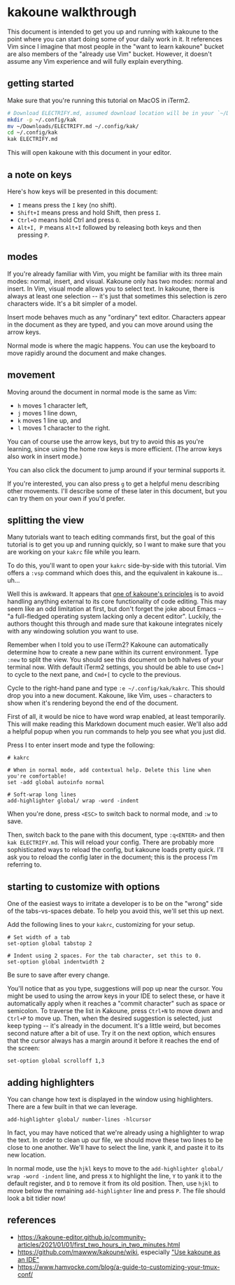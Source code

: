 # kakoune walkthrough

This document is intended to get you up and running with kakoune to the point where you can start doing some of your daily work in it. It references Vim since I imagine that most people in the "want to learn kakoune" bucket are also members of the "already use Vim" bucket. However, it doesn't assume any Vim experience and will fully explain everything.

## getting started

Make sure that you're running this tutorial on MacOS in iTerm2.

```bash
# Download ELECTRIFY.md, assumed download location will be in your `~/Downloads` folder
mkdir -p ~/.config/kak
mv ~/Downloads/ELECTRIFY.md ~/.config/kak/
cd ~/.config/kak
kak ELECTRIFY.md
```

This will open kakoune with this document in your editor.

## a note on keys

Here's how keys will be presented in this document:

- `I` means press the `I` key (no shift).
- `Shift+I` means press and hold Shift, then press `I`.
- `Ctrl+O` means hold Ctrl and press `O`.
- `Alt+I, P` means `Alt+I` followed by releasing both keys and then pressing `P`.

## modes

If you're already familiar with Vim, you might be familiar with its three main modes: normal, insert, and visual. Kakoune only has two modes: normal and insert. In Vim, visual mode allows you to select text. In kakoune, there is always at least one selection -- it's just that sometimes this selection is zero characters wide. It's a bit simpler of a model.

Insert mode behaves much as any "ordinary" text editor. Characters appear in the document as they are typed, and you can move around using the arrow keys.

Normal mode is where the magic happens. You can use the keyboard to move rapidly around the document and make changes.

## movement

Moving around the document in normal mode is the same as Vim:
- `h` moves 1 character left,
- `j` moves 1 line down,
- `k` moves 1 line up, and
- `l` moves 1 character to the right.

You can of course use the arrow keys, but try to avoid this as you're learning, since using the home row keys is more efficient. (The arrow keys also work in insert mode.)

You can also click the document to jump around if your terminal supports it.

If you're interested, you can also press `g` to get a helpful menu describing other movements. I'll describe some of these later in this document, but you can try them on your own if you'd prefer.

## splitting the view

Many tutorials want to teach editing commands first, but the goal of this tutorial is to get you up and running quickly, so I want to make sure that you are working on your `kakrc` file while you learn.

To do this, you'll want to open your `kakrc` side-by-side with this tutorial. Vim offers a `:vsp` command which does this, and the equivalent in kakoune is... uh...

Well this is awkward. It appears that [one of kakoune's principles](https://kakoune.org/why-kakoune/why-kakoune.html#:~:text=Kakoune%20also%20tries%20to%20limit%20its%20scope%20to%20code%20editing%3A%20in%20particular%2C%20it%20does%20not%20try%20to%20manage%20windows%2C%20and%20lets%20the%20system%E2%80%99s%20window%20manager%2C%20or%20terminal%20multiplexer%20(such%20as%20tmux)%2C%20handle%20that%20responsibility.) is to avoid handling anything external to its core functionality of code editing. This may seem like an odd limitation at first, but don't forget the joke about Emacs -- "a full-fledged operating system lacking only a decent editor". Luckily, the authors thought this through and made sure that kakoune integrates nicely with any windowing solution you want to use.

Remember when I told you to use iTerm2? Kakoune can automatically determine how to create a new pane within its current environment. Type `:new` to split the view. You should see this document on both halves of your terminal now. With default iTerm2 settings, you should be able to use `Cmd+]` to cycle to the next pane, and `Cmd+[` to cycle to the previous.

Cycle to the right-hand pane and type `:e ~/.config/kak/kakrc`. This should drop you into a new document. Kakoune, like Vim, uses `~` characters to show when it's rendering beyond the end of the document.

First of all, it would be nice to have word wrap enabled, at least temporarily. This will make reading this Markdown document much easier. We'll also add a helpful popup when you run commands to help you see what you just did.

Press I to enter insert mode and type the following:

```
# kakrc

# When in normal mode, add contextual help. Delete this line when you're comfortable!
set -add global autoinfo normal

# Soft-wrap long lines
add-highlighter global/ wrap -word -indent
```

When you're done, press `<ESC>` to switch back to normal mode, and `:w` to save.

Then, switch back to the pane with this document, type `:q<ENTER>` and then `kak ELECTRIFY.md`. This will reload your config. There are probably more sophisticated ways to reload the config, but kakoune loads pretty quick. I'll ask you to reload the config later in the document; this is the process I'm referring to.

## starting to customize with options

One of the easiest ways to irritate a developer is to be on the "wrong" side of the tabs-vs-spaces debate. To help you avoid this, we'll set this up next.

Add the following lines to your `kakrc`, customizing for your setup.

```
# Set width of a tab
set-option global tabstop 2

# Indent using 2 spaces. For the tab character, set this to 0.
set-option global indentwidth 2
```

Be sure to save after every change.

You'll notice that as you type, suggestions will pop up near the cursor. You might be used to using the arrow keys in your IDE to select these, or have it automatically apply when it reaches a "commit character" such as space or semicolon. To traverse the list in Kakoune, press `Ctrl+N` to move down and `Ctrl+P` to move up. Then, when the desired suggestion is selected, just keep typing -- it's already in the document. It's a little weird, but becomes second nature after a bit of use. Try it on the next option, which ensures that the cursor always has a margin around it before it reaches the end of the screen:

```
set-option global scrolloff 1,3
```

## adding highlighters

You can change how text is displayed in the window using highlighters. There are a few built in that we can leverage.

```
add-highlighter global/ number-lines -hlcursor
```

In fact, you may have noticed that we're already using a highlighter to wrap the text. In order to clean up our file, we should move these two lines to be close to one another. We'll have to select the line, yank it, and paste it to its new location.

In normal mode, use the `hjkl` keys to move to the `add-highlighter global/ wrap -word -indent` line, and press `X` to highlight the line, `Y` to yank it to the default register, and `D` to remove it from its old position. Then, use `hjkl` to move below the remaining `add-highlighter` line and press `P`. The file should look a bit tidier now!

## references

- https://kakoune-editor.github.io/community-articles/2021/01/01/first_two_hours_in_two_minutes.html
- https://github.com/mawww/kakoune/wiki, especially ["Use kakoune as an IDE"](https://github.com/mawww/kakoune/wiki/IDE)
- https://www.hamvocke.com/blog/a-guide-to-customizing-your-tmux-conf/

